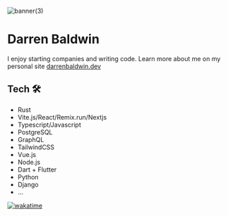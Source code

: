 
![banner(3)](https://user-images.githubusercontent.com/68653294/168488757-4248671d-7353-46ae-b346-68a6741380a5.jpg)


# Darren Baldwin
I enjoy starting companies and writing code. Learn more about me on my personal site <a href='https://darrenbaldwin.dev' target='_blank'>darrenbaldwin.dev</a> 

## Tech 🛠
- Rust
- Vite.js/React/Remix.run/Nextjs
- Typescript/Javascript
- PostgreSQL
- GraphQL
- TailwindCSS
- Vue.js
- Node.js
- Dart + Flutter
- Python
- Django
- ...

[![wakatime](https://wakatime.com/badge/user/4846b6ec-023c-402e-9ec8-c2ad667aea0f.svg)](https://wakatime.com/@4846b6ec-023c-402e-9ec8-c2ad667aea0f)
